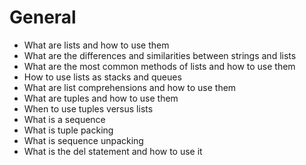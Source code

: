 # General
 - What are lists and how to use them  
 - What are the differences and similarities between strings and lists  
 - What are the most common methods of lists and how to use them  
 - How to use lists as stacks and queues  
 - What are list comprehensions and how to use them  
 - What are tuples and how to use them  
 - When to use tuples versus lists  
 - What is a sequence  
 - What is tuple packing  
 - What is sequence unpacking  
 - What is the del statement and how to use it  
